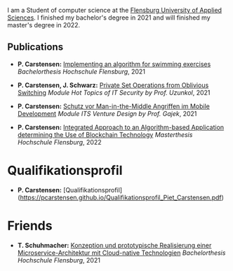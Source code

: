 I am a Student of computer science at the
[Flensburg University of Applied Sciences](https://www.hs-flensburg.de). I finished my bachelor's degree in 2021 and will finished my master's degree in 2022.

## Publications
- **P. Carstensen:** [Implementing an algorithm for swimming exercises](https://pcarstensen.github.io/Bachelorarbeit_PietCarstensen_630310.pdf)
_Bachelorthesis Hochschule Flensburg_, 2021

- **P. Carstensen, J. Schwarz:** [Private Set Operations from Oblivious Switching](https://pcarstensen.github.io/PrivateSetOperationsfromObliviousSwitchingv2.pdf)
_Module Hot Topics of IT Security by Prof. Uzunkol_, 2021

- **P. Carstensen:** [Schutz vor Man-in-the-Middle Angriffen im Mobile Development](https://medium.com/@pietcarstensen/fefood-198304b8c512)
_Module ITS Venture Design by Prof. Gajek_, 2021

- **P. Carstensen:** [Integrated Approach to an Algorithm-based Application determining the
  Use of Blockchain Technology](https://pcarstensen.github.io/Master_Thesis_Piet_Carstensen_700240.pdf)
  _Masterthesis Hochschule Flensburg_, 2022

# Qualifikationsprofil
- **P. Carstensen:** [Qualifikationsprofil]
(https://pcarstensen.github.io/Qualifikationsprofil_Piet_Carstensen.pdf)

# Friends
- **T. Schuhmacher:** [Konzeption und prototypische Realisierung einer Microservice-Architektur mit Cloud-native Technologien](https://pcarstensen.github.io/Bacherlorarbeit_Torben-Schuhmacher.pdf)
_Bachelorthesis Hochschule Flensburg_, 2021
